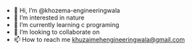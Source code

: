 - 👋 Hi, I’m @khozema-engineeringwala
- 👀 I’m interested in nature
- 🌱 I’m currently learning c programing
- 💞️ I’m looking to collaborate on 
- 📫 How to reach me khuzaimehengineeringwala@gmail.com
<!---
khozema-engineeringwala/khozema-engineeringwala is a ✨ special ✨ repository because its `README.md` (this file) appears on your GitHub profile.
You can click the Preview link to take a look at your changes.
--->

